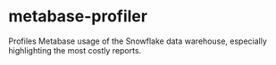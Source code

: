 # metabase-profiler
Profiles Metabase usage of the Snowflake data warehouse, especially highlighting the most costly reports.

